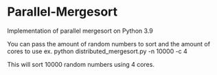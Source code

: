 # Parallel-Mergesort
Implementation of parallel mergesort on Python 3.9

You can pass the amount of random numbers to sort and the amount of cores to use
ex.
python distributed_mergesort.py -n 10000 -c 4

This will sort 10000 random numbers using 4 cores.
